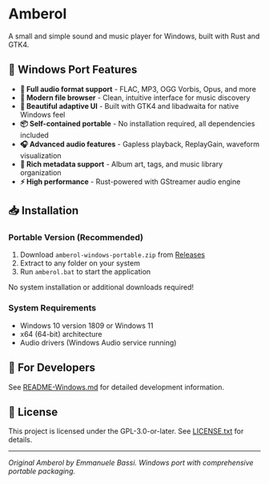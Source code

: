 # Amberol

A small and simple sound and music player for Windows, built with Rust and GTK4.

## 🎵 Windows Port Features

- **🎵 Full audio format support** - FLAC, MP3, OGG Vorbis, Opus, and more
- **📁 Modern file browser** - Clean, intuitive interface for music discovery  
- **🎨 Beautiful adaptive UI** - Built with GTK4 and libadwaita for native Windows feel
- **📦 Self-contained portable** - No installation required, all dependencies included
- **🎧 Advanced audio features** - Gapless playback, ReplayGain, waveform visualization
- **💽 Rich metadata support** - Album art, tags, and music library organization
- **⚡ High performance** - Rust-powered with GStreamer audio engine

## 📥 Installation

### Portable Version (Recommended)
1. Download `amberol-windows-portable.zip` from [Releases](../../releases)
2. Extract to any folder on your system
3. Run `amberol.bat` to start the application

No system installation or additional downloads required!

### System Requirements
- Windows 10 version 1809 or Windows 11
- x64 (64-bit) architecture
- Audio drivers (Windows Audio service running)

## 🔧 For Developers

See [README-Windows.md](README-Windows.md) for detailed development information.

## 📄 License

This project is licensed under the GPL-3.0-or-later. See [LICENSE.txt](LICENSE.txt) for details.

---

*Original Amberol by Emmanuele Bassi. Windows port with comprehensive portable packaging.*
